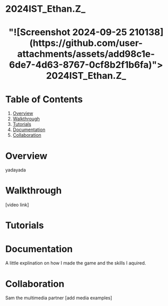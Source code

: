 # 2024IST_Ethan.Z_
<h1 align="center">
 "![Screenshot 2024-09-25 210138](https://github.com/user-attachments/assets/add98c1e-6de7-4d63-8767-0cf8b2f1b6fa)">
  <br />
 2024IST_Ethan.Z_
</h1>

# Table of Contents

1. [Overview](https://github.com/TempeHS/2024IST_Ethan.Z_?tab=readme-ov-file#overview)
2. [Walkthrough](https://github.com/TempeHS/2024IST_Ethan.Z_?tab=readme-ov-file#walkthrough)
3. [Tutorials](https://github.com/TempeHS/2024IST_Ethan.Z_?tab=readme-ov-file#tutorials)
4. [Documentation](https://github.com/TempeHS/2024IST_Ethan.Z_?tab=readme-ov-file#documentation)
5. [Collaboration](https://github.com/TempeHS/2024IST_Ethan.Z_?tab=readme-ov-file#collaboration)

# Overview

yadayada

# Walkthrough

[video link]

# Tutorials


# Documentation

A little explination on how I made the game and the skills I aquired.

# Collaboration

Sam the multimedia partner
[add media examples]
